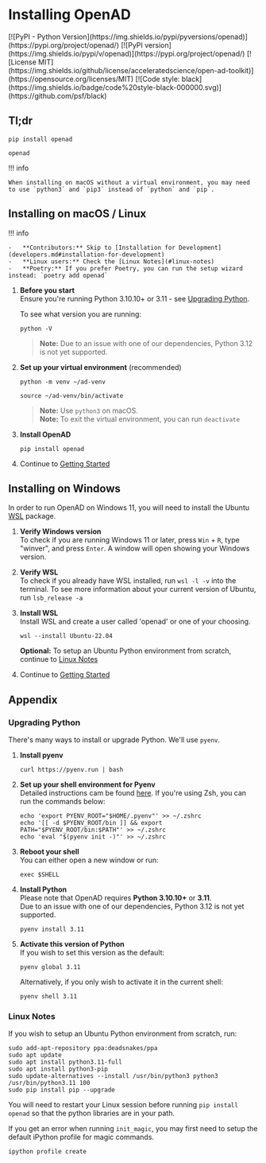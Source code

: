 # Installing OpenAD

<div class="sub-title" markdown>
[![PyPI - Python Version](https://img.shields.io/pypi/pyversions/openad)](https://pypi.org/project/openad/)
[![PyPI version](https://img.shields.io/pypi/v/openad)](https://pypi.org/project/openad/)
[![License MIT](https://img.shields.io/github/license/acceleratedscience/open-ad-toolkit)](https://opensource.org/licenses/MIT)
[![Code style: black](https://img.shields.io/badge/code%20style-black-000000.svg)](https://github.com/psf/black)
</div>

## Tl;dr

```shell
pip install openad
```

```shell
openad
```

!!! info

    When installing on macOS without a virtual environment, you may need to use `python3` and `pip3` instead of `python` and `pip`.

## Installing on macOS / Linux

!!! info

    -   **Contributors:** Skip to [Installation for Development](developers.md#installation-for-development)
    -   **Linux users:** Check the [Linux Notes](#linux-notes)
    -   **Poetry:** If you prefer Poetry, you can run the setup wizard instead: `poetry add openad`

<!-- Note: step 1 & 2 are repeated, make sure any updates are done in both places -->

<div class="padded-list" markdown>

1.  **Before you start**  
    Ensure you're running Python 3.10.10+ or 3.11 - see [Upgrading Python](installation.md#upgrading-python).

    To see what version you are running:

    ```shell
    python -V
    ```

    > **Note:** Due to an issue with one of our dependencies, Python 3.12 is not yet supported.

2.  **Set up your virtual environment** (recommended)

    ```shell
    python -m venv ~/ad-venv
    ```

    ```shell
    source ~/ad-venv/bin/activate
    ```

    > **Note:** Use `python3` on macOS.  
    > **Note:** To exit the virtual environment, you can run `deactivate`

3.  **Install OpenAD**

    ```shell
    pip install openad
    ```

4.  Continue to [Getting Started]

</div>

## Installing on Windows

In order to run OpenAD on Windows 11, you will need to install the Ubuntu [WSL](https://en.wikipedia.org/wiki/Windows_Subsystem_for_Linux) package.

<div class="padded-list" markdown>

1.  **Verify Windows version**  
    To check if you are running Windows 11 or later, press `Win` + `R`, type "winver", and press `Enter`. A window will open showing your Windows version.

2.  **Verify WSL**  
    To check if you already have WSL installed, run `wsl -l -v` into the terminal. To see more information about your current version of Ubuntu, run `lsb_release -a`

3.  **Install WSL**  
    Install WSL and create a user called 'openad' or one of your choosing.

    ```shell
    wsl --install Ubuntu-22.04
    ```

    **Optional:** To setup an Ubuntu Python environment from scratch, continue to <a href="#linux-notes">Linux Notes</a>

4.  Continue to [Getting Started]

</div>

## Appendix

### Upgrading Python

There's many ways to install or upgrade Python. We'll use `pyenv`.

<div class="padded-list" markdown>

1.  **Install pyenv**

    ```shell
    curl https://pyenv.run | bash
    ```

2.  **Set up your shell environment for Pyenv**  
    Detailed instructions cam be found [here](https://github.com/pyenv/pyenv?tab=readme-ov-file#set-up-your-shell-environment-for-pyenv). If you're using Zsh, you can run the commands below:

    ```shell
    echo 'export PYENV_ROOT="$HOME/.pyenv"' >> ~/.zshrc
    echo '[[ -d $PYENV_ROOT/bin ]] && export PATH="$PYENV_ROOT/bin:$PATH"' >> ~/.zshrc
    echo 'eval "$(pyenv init -)"' >> ~/.zshrc
    ```

3.  **Reboot your shell**  
    You can either open a new window or run:

    ```shell
    exec $SHELL
    ```

4.  **Install Python**  
    Please note that OpenAD requires **Python 3.10.10+** or **3.11**.  
    Due to an issue with one of our dependencies, Python 3.12 is not yet supported.

    ```shell
    pyenv install 3.11
    ```

5.  **Activate this version of Python**  
    If you wish to set this version as the default:

    ```shell
    pyenv global 3.11
    ```

    Alternatively, if you only wish to activate it in the current shell:

    ```shell
    pyenv shell 3.11
    ```

</div>

### Linux Notes

If you wish to setup an Ubuntu Python environment from scratch, run:

```shell
sudo add-apt-repository ppa:deadsnakes/ppa
sudo apt update
sudo apt install python3.11-full
sudo apt install python3-pip
sudo update-alternatives --install /usr/bin/python3 python3 /usr/bin/python3.11 100
sudo pip install pip --upgrade
```

You will need to restart your Linux session before running `pip install openad` so that the python libraries are in your path.

If you get an error when running `init_magic`, you may first need to setup the default iPython profile for magic commands.

```shell
ipython profile create
```

[Getting Started]: getting-started.md
